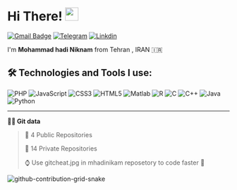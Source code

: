 # Hi There! <img src="https://raw.githubusercontent.com/MartinHeinz/MartinHeinz/master/wave.gif" width="30px">

  [![Gmail Badge](https://img.shields.io/badge/-gmail-c14438?style=for-the-badge&logo=Gmail&logoColor=ffffff)](mailto:hadi.niknam2004@gmail.com)
  [![Telegram](https://img.shields.io/badge/telegram-1DA1F2.svg?style=for-the-badge&logo=telegram&logoColor=ffffff)](https://t.me/mohammad_hadi_niknam) 
  [![Linkdin](https://img.shields.io/badge/Linkedin-1DA1F2.svg?style=for-the-badge&logo=Linkedin&logoColor=ffffff)](www.linkedin.com/in/hadi-niknam)

I'm <b>Mohammad hadi Niknam</b> from Tehran , IRAN 🇮🇷


## 🛠️ Technologies and Tools I use:
![PHP](https://img.shields.io/badge/php-%23777BB4.svg?style=for-the-badge&logo=php&logoColor=white) ![JavaScript](https://img.shields.io/badge/javascript-%23323330.svg?style=for-the-badge&logo=javascript&logoColor=%23F7DF1E) ![CSS3](https://img.shields.io/badge/css3-%231572B6.svg?style=for-the-badge&logo=css3&logoColor=white)   ![HTML5](https://img.shields.io/badge/html5-%23E34F26.svg?style=for-the-badge&logo=html5&logoColor=white) ![Matlab](https://img.shields.io/badge/matlab-%23323330.svg?style=for-the-badge&logo=matlab&logoColor=%23F7DF1E)  ![R](https://img.shields.io/badge/R-1DA1F2.svg?style=for-the-badge&logo=R&logoColor=White)
![C](https://img.shields.io/badge/c-%2300599C.svg?style=for-the-badge&logo=c&logoColor=white)  ![C++](https://img.shields.io/badge/c++-%2300599C.svg?style=for-the-badge&logo=c%2B%2B&logoColor=white) ![Java](https://img.shields.io/badge/java-%23ED8B00.svg?style=for-the-badge&logo=java&logoColor=white) ![Python](https://img.shields.io/badge/python-3670A0?style=for-the-badge&logo=python&logoColor=ffdd54)

--- 

**👨‍💻 Git data**

> 📜 4 Public Repositories 
 > 
> 🔑 14 Private Repositories  
 > 
> ⌚ Use gitcheat.jpg in mhadinikam reposetory to code faster 💎

![github-contribution-grid-snake](https://user-images.githubusercontent.com/36597017/175088578-10e9f2b7-2d55-4561-bd74-ccb8120260f3.svg)
